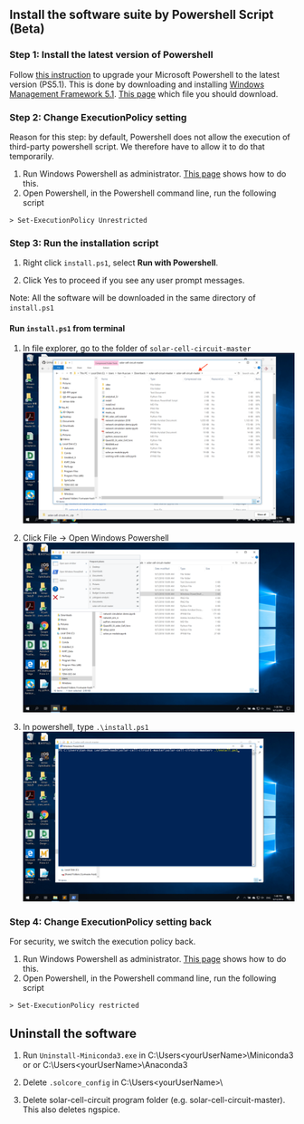 ## Install the software suite by Powershell Script (Beta)

### Step 1: Install the latest version of Powershell

Follow [this instruction](https://docs.microsoft.com/en-us/powershell/scripting/setup/installing-windows-powershell?view=powershell-6#upgrading-existing-windows-powershell) to upgrade your Microsoft Powershell to the latest version (PS5.1).
This is done by downloading and installing [Windows Management Framework 5.1](https://docs.microsoft.com/en-us/powershell/scripting/setup/installing-windows-powershell?view=powershell-6#upgrading-existing-windows-powershell).
[This page](https://docs.microsoft.com/en-gb/powershell/wmf/5.1/install-configure#download-and-install-the-wmf-51-package) which file you should download.


### Step 2: Change ExecutionPolicy setting

Reason for this step: by default, Powershell does not allow the execution of third-party powershell script.
We therefore have to allow it to do that temporarily.

1. Run Windows Powershell as administrator. [This page](https://msdn.microsoft.com/en-us/library/dn568022.aspx) shows how to do this.
2. Open Powershell, in the Powershell command line, run the following script

```
> Set-ExecutionPolicy Unrestricted
```

### Step 3: Run the installation script

1. Right click ```install.ps1```, select **Run with Powershell**.

2. Click Yes to proceed if you see any user prompt messages.

Note: All the software will be downloaded in the same directory of ```install.ps1```

#### Run ```install.ps1``` from terminal

1. In file explorer, go to the folder of ```solar-cell-circuit-master```   
![folder](./doc_images/to_folder.png)

2. Click File -> Open Windows Powershell   
![open_powershell](./doc_images/open_powershell.png)

3. In powershell, type ```.\install.ps1```   
![in_powershell](./doc_images/in_powershell.png)


### Step 4: Change ExecutionPolicy setting back

For security, we switch the execution policy back.
1. Run Windows Powershell as administrator. [This page](https://msdn.microsoft.com/en-us/library/dn568022.aspx) shows how to do this.
2. Open Powershell, in the Powershell command line, run the following script

```
> Set-ExecutionPolicy restricted
```

## Uninstall the software

1. Run ```Uninstall-Miniconda3.exe``` in C:\Users\<yourUserName>\Miniconda3 or
or C:\Users\<yourUserName>\Anaconda3

2. Delete ```.solcore_config``` in C:\Users\<yourUserName>\

3. Delete solar-cell-circuit program folder (e.g. solar-cell-circuit-master).
This also deletes ngspice.
